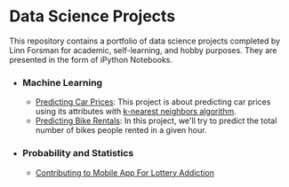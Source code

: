 # Data Science Projects

This repository contains a portfolio of data science projects completed by Linn Forsman for academic, self-learning, and hobby purposes. They are presented in the form of iPython Notebooks.


- ### Machine Learning
    - [Predicting Car Prices](https://github.com/linnforsman/dq-projects/tree/main/Predicting%20Car%20Prices): This project is about predicting car prices using its attributes with [k-nearest neighbors algorithm](https://en.wikipedia.org/wiki/K-nearest_neighbors_algorithm).
    - [Predicting Bike Rentals](https://github.com/linnforsman/dq-projects/tree/main/Predicting%20Bike%20Rentals): In this project, we'll try to predict the total number of bikes people rented in a given hour.


- ### Probability and Statistics
    - [Contributing to Mobile App For Lottery Addiction](https://github.com/linnforsman/dq-projects/blob/main/Mobile%20App%20for%20Lottery%20Addiction/Mobile%20App%20for%20Lottery%20Addiction.ipynb)
